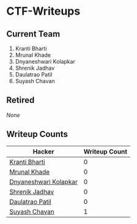 # CTF-Writeups

## Current Team

1. Kranti Bharti
2. Mrunal Khade
3. Dnyaneshwari Kolapkar
4. Shrenik Jadhav
5. Daulatrao Patil
6. Suyash Chavan

## Retired

_None_

## Writeup Counts

| Hacker  | Writeup Count |
| ------------- | ------------- |
| [Kranti Bharti](https://github.com/krantib1508)  | 0  |
| [Mrunal Khade](https://github.com/mrunalk05)  | 0  |
| [Dnyaneshwari Kolapkar](https://github.com/DnyaneshwariKolapkar)  | 0  |
| [Shrenik Jadhav](https://github.com/SHRENIK000)  | 0  |
| [Daulatrao Patil](https://github.com/RAOexe)  | 0  |
| [Suyash Chavan](https://github.com/suyash-chavan)  | 1  |
